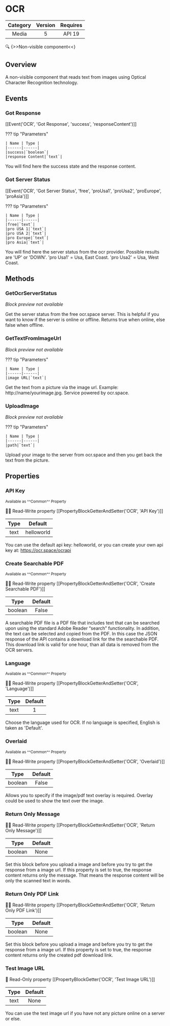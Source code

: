 # OCR

| Category | Version | Requires |
|:--------:|:-------:|:--------:|
|Media|5|API 19 | Android 4.4 - 4.4.4 KitKat|

:mag: {>>Non-visible component<<}

## Overview

A non-visible component that reads text from images using Optical Character Recognition technology.

## Events

### Got Response

[[Event('OCR', 'Got Response', 'success', 'responseContent')]]

??? tip "Parameters"

    | Name | Type |
    |------|------|
    |success|`boolean`|
    |response Content|`text`|


You will find here the success state and the response content.

### Got Server Status

[[Event('OCR', 'Got Server Status', 'free', 'proUsa1', 'proUsa2', 'proEurope', 'proAsia')]]

??? tip "Parameters"

    | Name | Type |
    |------|------|
    |free|`text`|
    |pro USA 1|`text`|
    |pro USA 2|`text`|
    |pro Europe|`text`|
    |pro Asia|`text`|


You will find here the server status from the ocr provider. Possible results are 'UP' or 'DOWN'. 'pro Usa1' = Usa, East Coast. 'pro Usa2' = Usa, West Coast.

## Methods

### GetOcrServerStatus

_Block preview not available_

Get the server status from the free ocr.space server. This is helpful if you want to know if the server is online or offline. Returns true when online, else false when offline.

### GetTextFromImageUrl

_Block preview not available_

??? tip "Parameters"

    | Name | Type |
    |------|------|
    |image URL|`text`|


Get the text from a picture via the image url. Example: http://name/yourimage.jpg. Service powered by ocr.space.

### UploadImage

_Block preview not available_

??? tip "Parameters"

    | Name | Type |
    |------|------|
    |path|`text`|


Upload your image to the server from ocr.space and then you get back the text from the picture.

## Properties

### API Key

<small>Available as ^^Common^^ Property</small>

:eyes::pencil: Read-Write property
[[PropertyBlockGetterAndSetter('OCR', 'API Key')]]

| Type | Default |
|:----:|:-------:|
|text|helloworld|

You can use the default api key: helloworld, or you can create your own api key at: https://ocr.space/ocrapi

### Create Searchable PDF

<small>Available as ^^Common^^ Property</small>

:eyes::pencil: Read-Write property
[[PropertyBlockGetterAndSetter('OCR', 'Create Searchable PDF')]]

| Type | Default |
|:----:|:-------:|
|boolean|False|

A searchable PDF file is a PDF file that includes text that can be searched upon using the standard Adobe Reader “search” functionality. In addition, the text can be selected and copied from the PDF. In this case the JSON response of the API contains a download link for the the searchable PDF. This download link is valid for one hour, than all data is removed from the OCR servers.

### Language

<small>Available as ^^Common^^ Property</small>

:eyes::pencil: Read-Write property
[[PropertyBlockGetterAndSetter('OCR', 'Language')]]

| Type | Default |
|:----:|:-------:|
|text|1|

Choose the language used for OCR. If no language is specified, English is taken as 'Default'.

### Overlaid

<small>Available as ^^Common^^ Property</small>

:eyes::pencil: Read-Write property
[[PropertyBlockGetterAndSetter('OCR', 'Overlaid')]]

| Type | Default |
|:----:|:-------:|
|boolean|False|

Allows you to specify if the image/pdf text overlay is required. Overlay could be used to show the text over the image.

### Return Only Message

:eyes::pencil: Read-Write property
[[PropertyBlockGetterAndSetter('OCR', 'Return Only Message')]]

| Type | Default |
|:----:|:-------:|
|boolean|None|

Set this block before you upload a image and before you try to get the response from a image url. If this property is set to true, the response content returns only the message. That means the response content will be only the scanned text in words.

### Return Only PDF Link

:eyes::pencil: Read-Write property
[[PropertyBlockGetterAndSetter('OCR', 'Return Only PDF Link')]]

| Type | Default |
|:----:|:-------:|
|boolean|None|

Set this block before you upload a image and before you try to get the response from a image url. If this property is set to true, the response content returns only the created pdf download link.

### Test Image URL

:eyes: Read-Only property
[[PropertyBlockGetter('OCR', 'Test Image URL')]]

| Type | Default |
|:----:|:-------:|
|text|None|

You can use the test image url if you have not any picture online on a server or else.